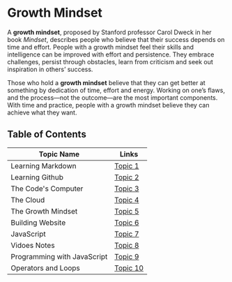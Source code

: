 Growth Mindset
==============

A **growth mindset**, proposed by Stanford professor Carol Dweck in her book *Mindset*, describes people who believe that their success depends on time and effort. People with a growth mindset feel their skills and intelligence can be improved with effort and persistence. They embrace challenges, persist through obstacles, learn from criticism and seek out inspiration in others’ success.

Those who hold a **growth mindset** believe that they can get better at something by dedication of time, effort and energy. Working on one’s flaws, and the process—not the outcome—are the most important components. With time and practice, people with a growth mindset believe they can achieve what they want.

## Table of Contents
Topic Name | Links
---------- | -----
Learning Markdown  | [Topic 1](https://mohammadrahhal.github.io/reading-notes/MARKDOWN)
Learning Github  | [Topic 2](https://mohammadrahhal.github.io/reading-notes/GITHUBINTRO)
The Code's Computer | [Topic 3](https://mohammadrahhal.github.io/reading-notes/CODERSCOMPUTERMOH)
The Cloud | [Topic 4](https://mohammadrahhal.github.io/reading-notes/CLOUDMOH)
The Growth Mindset | [Topic 5](https://mohammadrahhal.github.io/reading-notes/GROTHMOHRAHHAL)
Building Website | [Topic 6](https://mohammadrahhal.github.io/reading-notes/WEBSITEMOHRAHHAL)
JavaScript | [Topic 7](https://mohammadrahhal.github.io/reading-notes/JAVASCRIPTMOHRAHHAL)
Vidoes Notes | [Topic 8](https://mohammadrahhal.github.io/reading-notes/VIDEOSNOTEMOHRAHHAL)
Programming with JavaScript | [Topic 9](https://mohammadrahhal.github.io/reading-notes/PJAVASCRIPTMOHRAHHAL)
Operators and Loops | [Topic 10](https://mohammadrahhal.github.io/reading-notes/LOOPMOHRAHHAL)

